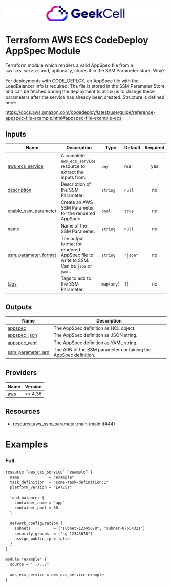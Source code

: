 <!-- BEGIN_TF_DOCS -->
[![Geek Cell GmbH](https://raw.githubusercontent.com/geekcell/template-terraform-module/main/docs/assets/logo.svg)](https://www.geekcell.io/)

<!--
Comment in these badges if they apply to the repository.

### Code Quality
[![License](https://img.shields.io/github/license/geekcell/terraform-aws-security-group)](https://github.com/geekcell/terraform-aws-security-group/blob/master/LICENSE)
[![GitHub release (latest tag)](https://img.shields.io/github/v/release/geekcell/terraform-aws-security-group?logo=github&sort=semver)](https://github.com/geekcell/terraform-aws-security-group/releases)
[![Release](https://github.com/geekcell/terraform-aws-security-group/actions/workflows/release.yaml/badge.svg)](https://github.com/geekcell/terraform-aws-security-group/actions/workflows/release.yaml)
[![Validate](https://github.com/geekcell/terraform-aws-security-group/actions/workflows/validate.yaml/badge.svg)](https://github.com/geekcell/terraform-aws-security-group/actions/workflows/validate.yaml)
[![Lint](https://github.com/geekcell/terraform-aws-security-group/actions/workflows/linter.yaml/badge.svg)](https://github.com/geekcell/terraform-aws-security-group/actions/workflows/linter.yaml)

### Security
[![Infrastructure Tests](https://www.bridgecrew.cloud/badges/github/geekcell/terraform-aws-security-group/general)](https://www.bridgecrew.cloud/link/badge?vcs=github&fullRepo=geekcell%2Fterraform-aws-security-group&benchmark=INFRASTRUCTURE+SECURITY)

#### Cloud
[![Infrastructure Tests](https://www.bridgecrew.cloud/badges/github/geekcell/terraform-aws-security-group/cis_aws)](https://www.bridgecrew.cloud/link/badge?vcs=github&fullRepo=geekcell%2Fterraform-aws-security-group&benchmark=CIS+AWS+V1.2)
[![Infrastructure Tests](https://www.bridgecrew.cloud/badges/github/geekcell/terraform-aws-security-group/cis_aws_13)](https://www.bridgecrew.cloud/link/badge?vcs=github&fullRepo=geekcell%2Fterraform-aws-security-group&benchmark=CIS+AWS+V1.3)
[![Infrastructure Tests](https://www.bridgecrew.cloud/badges/github/geekcell/terraform-aws-security-group/cis_azure)](https://www.bridgecrew.cloud/link/badge?vcs=github&fullRepo=geekcell%2Fterraform-aws-security-group&benchmark=CIS+AZURE+V1.1)
[![Infrastructure Tests](https://www.bridgecrew.cloud/badges/github/geekcell/terraform-aws-security-group/cis_azure_13)](https://www.bridgecrew.cloud/link/badge?vcs=github&fullRepo=geekcell%2Fterraform-aws-security-group&benchmark=CIS+AZURE+V1.3)
[![Infrastructure Tests](https://www.bridgecrew.cloud/badges/github/geekcell/terraform-aws-security-group/cis_gcp)](https://www.bridgecrew.cloud/link/badge?vcs=github&fullRepo=geekcell%2Fterraform-aws-security-group&benchmark=CIS+GCP+V1.1)

##### Container
[![Infrastructure Tests](https://www.bridgecrew.cloud/badges/github/geekcell/terraform-aws-security-group/cis_kubernetes_16)](https://www.bridgecrew.cloud/link/badge?vcs=github&fullRepo=geekcell%2Fterraform-aws-security-group&benchmark=CIS+KUBERNETES+V1.6)
[![Infrastructure Tests](https://www.bridgecrew.cloud/badges/github/geekcell/terraform-aws-security-group/cis_eks_11)](https://www.bridgecrew.cloud/link/badge?vcs=github&fullRepo=geekcell%2Fterraform-aws-security-group&benchmark=CIS+EKS+V1.1)
[![Infrastructure Tests](https://www.bridgecrew.cloud/badges/github/geekcell/terraform-aws-security-group/cis_gke_11)](https://www.bridgecrew.cloud/link/badge?vcs=github&fullRepo=geekcell%2Fterraform-aws-security-group&benchmark=CIS+GKE+V1.1)
[![Infrastructure Tests](https://www.bridgecrew.cloud/badges/github/geekcell/terraform-aws-security-group/cis_kubernetes)](https://www.bridgecrew.cloud/link/badge?vcs=github&fullRepo=geekcell%2Fterraform-aws-security-group&benchmark=CIS+KUBERNETES+V1.5)

#### Data protection
[![Infrastructure Tests](https://www.bridgecrew.cloud/badges/github/geekcell/terraform-aws-security-group/soc2)](https://www.bridgecrew.cloud/link/badge?vcs=github&fullRepo=geekcell%2Fterraform-aws-security-group&benchmark=SOC2)
[![Infrastructure Tests](https://www.bridgecrew.cloud/badges/github/geekcell/terraform-aws-security-group/pci)](https://www.bridgecrew.cloud/link/badge?vcs=github&fullRepo=geekcell%2Fterraform-aws-security-group&benchmark=PCI-DSS+V3.2)
[![Infrastructure Tests](https://www.bridgecrew.cloud/badges/github/geekcell/terraform-aws-security-group/pci_dss_v321)](https://www.bridgecrew.cloud/link/badge?vcs=github&fullRepo=geekcell%2Fterraform-aws-security-group&benchmark=PCI-DSS+V3.2.1)
[![Infrastructure Tests](https://www.bridgecrew.cloud/badges/github/geekcell/terraform-aws-security-group/iso)](https://www.bridgecrew.cloud/link/badge?vcs=github&fullRepo=geekcell%2Fterraform-aws-security-group&benchmark=ISO27001)
[![Infrastructure Tests](https://www.bridgecrew.cloud/badges/github/geekcell/terraform-aws-security-group/nist)](https://www.bridgecrew.cloud/link/badge?vcs=github&fullRepo=geekcell%2Fterraform-aws-security-group&benchmark=NIST-800-53)
[![Infrastructure Tests](https://www.bridgecrew.cloud/badges/github/geekcell/terraform-aws-security-group/hipaa)](https://www.bridgecrew.cloud/link/badge?vcs=github&fullRepo=geekcell%2Fterraform-aws-security-group&benchmark=HIPAA)
[![Infrastructure Tests](https://www.bridgecrew.cloud/badges/github/geekcell/terraform-aws-security-group/fedramp_moderate)](https://www.bridgecrew.cloud/link/badge?vcs=github&fullRepo=geekcell%2Fterraform-aws-security-group&benchmark=FEDRAMP+%28MODERATE%29)

-->

# Terraform AWS ECS CodeDeploy AppSpec Module

Terraform module which renders a valid AppSpec file from a `aws_ecs_service` and, optionally, stores it in the
SSM Parameter store. Why?

For deployments with CODE\_DEPLOY, an AppSpec file with the LoadBalancer info is required. The file is stored in
the SSM Parameter Store and can be fetched during the deployment to allow us to change these parameters after
the service has already been created. Structure is defined here:

https://docs.aws.amazon.com/codedeploy/latest/userguide/reference-appspec-file-example.html#appspec-file-example-ecs

## Inputs

| Name | Description | Type | Default | Required |
|------|-------------|------|---------|:--------:|
| <a name="input_aws_ecs_service"></a> [aws\_ecs\_service](#input\_aws\_ecs\_service) | A complete `aws_ecs_service` resource to extract the inputs from. | `any` | n/a | yes |
| <a name="input_description"></a> [description](#input\_description) | Description of the SSM Parameter. | `string` | `null` | no |
| <a name="input_enable_ssm_parameter"></a> [enable\_ssm\_parameter](#input\_enable\_ssm\_parameter) | Create an AWS SSM Parameter for the rendered AppSpec. | `bool` | `true` | no |
| <a name="input_name"></a> [name](#input\_name) | Name of the SSM Parameter. | `string` | `null` | no |
| <a name="input_ssm_parameter_format"></a> [ssm\_parameter\_format](#input\_ssm\_parameter\_format) | The output format for rendered AppSpec file to write to SSM. Can be `json` or `yaml`. | `string` | `"json"` | no |
| <a name="input_tags"></a> [tags](#input\_tags) | Tags to add to the SSM Parameter. | `map(any)` | `{}` | no |

## Outputs

| Name | Description |
|------|-------------|
| <a name="output_appspec"></a> [appspec](#output\_appspec) | The AppSpec definition as HCL object. |
| <a name="output_appspec_json"></a> [appspec\_json](#output\_appspec\_json) | The AppSpec definition as JSON string. |
| <a name="output_appspec_yaml"></a> [appspec\_yaml](#output\_appspec\_yaml) | The AppSpec definition as YAML string. |
| <a name="output_ssm_parameter_arn"></a> [ssm\_parameter\_arn](#output\_ssm\_parameter\_arn) | The ARN of the SSM parameter containing the AppSpec definition. |

## Providers

| Name | Version |
|------|---------|
| <a name="provider_aws"></a> [aws](#provider\_aws) | >= 4.36 |

## Resources

- resource.aws_ssm_parameter.main (main.tf#44)

# Examples
### Full
```hcl
resource "aws_ecs_service" "example" {
  name             = "example"
  task_definition  = "some-task-definition:1"
  platform_version = "LATEST"

  load_balancer {
    container_name = "app"
    container_port = 80
  }

  network_configuration {
    subnets          = ["subnet-12345678", "subnet-87654321"]
    security_groups  = ["sg-12345678"]
    assign_public_ip = false
  }
}

module "example" {
  source = "../../"

  aws_ecs_service = aws_ecs_service.example
}
```
<!-- END_TF_DOCS -->
